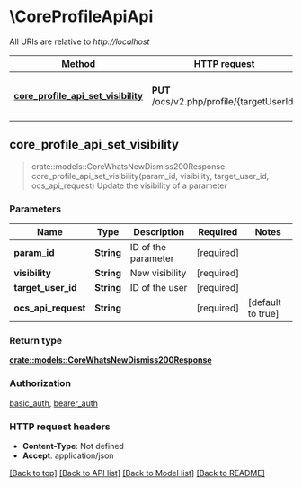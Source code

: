 # \CoreProfileApiApi

All URIs are relative to *http://localhost*

Method | HTTP request | Description
------------- | ------------- | -------------
[**core_profile_api_set_visibility**](CoreProfileApiApi.md#core_profile_api_set_visibility) | **PUT** /ocs/v2.php/profile/{targetUserId} | Update the visibility of a parameter



## core_profile_api_set_visibility

> crate::models::CoreWhatsNewDismiss200Response core_profile_api_set_visibility(param_id, visibility, target_user_id, ocs_api_request)
Update the visibility of a parameter

### Parameters


Name | Type | Description  | Required | Notes
------------- | ------------- | ------------- | ------------- | -------------
**param_id** | **String** | ID of the parameter | [required] |
**visibility** | **String** | New visibility | [required] |
**target_user_id** | **String** | ID of the user | [required] |
**ocs_api_request** | **String** |  | [required] |[default to true]

### Return type

[**crate::models::CoreWhatsNewDismiss200Response**](core_whats_new_dismiss_200_response.md)

### Authorization

[basic_auth](../README.md#basic_auth), [bearer_auth](../README.md#bearer_auth)

### HTTP request headers

- **Content-Type**: Not defined
- **Accept**: application/json

[[Back to top]](#) [[Back to API list]](../README.md#documentation-for-api-endpoints) [[Back to Model list]](../README.md#documentation-for-models) [[Back to README]](../README.md)


